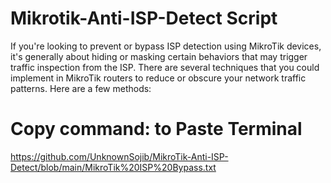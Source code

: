 # Mikrotik-Anti-ISP-Detect Script

If you're looking to prevent or bypass ISP detection using MikroTik devices, it's generally about hiding or masking certain behaviors that may trigger traffic inspection from the ISP. There are several techniques that you could implement in MikroTik routers to reduce or obscure your network traffic patterns. Here are a few methods:

 # Copy command: to Paste Terminal

https://github.com/UnknownSojib/MikroTik-Anti-ISP-Detect/blob/main/MikroTik%20ISP%20Bypass.txt
